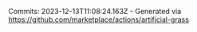 Commits: 2023-12-13T11:08:24.163Z - Generated via https://github.com/marketplace/actions/artificial-grass
<br>
